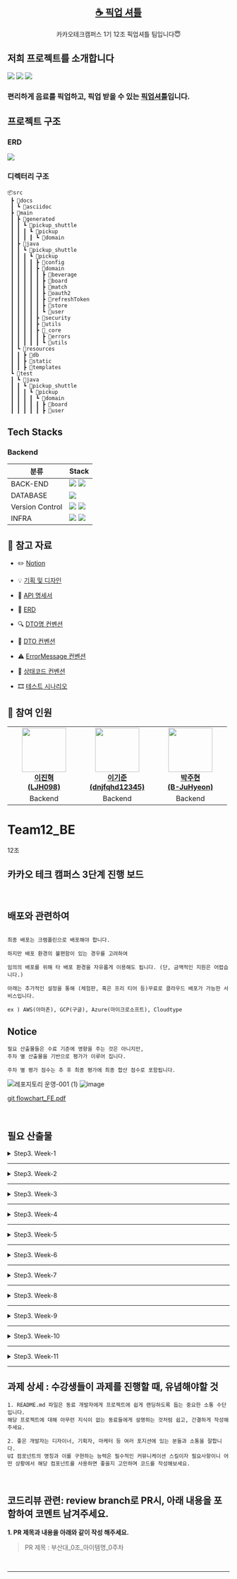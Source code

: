 <p align="center">
  <h2 align="center"><a href="https://k0d01653e1a11a.user-app.krampoline.com/">☕ 픽업 셔틀</a></h2>
  <p align="center">카카오테크캠퍼스 1기 12조 픽업셔틀 팀입니다😇 </p>
</p>

## 저희 프로젝트를 소개합니다
<img src = "https://github.com/Step3-kakao-tech-campus/Team12_BE/assets/114290599/6999fc27-4d12-436c-8564-7e6693aa7528">

<img src = "https://github.com/Step3-kakao-tech-campus/Team12_BE/assets/114290599/1ff68c37-814b-43a8-91da-bc4cb87c6d0e">

<img src="https://github.com/Step3-kakao-tech-campus/Team12_BE/assets/114290599/8f494e42-601a-484c-b548-0fda714bc7be"/>

### 편리하게 음료를 픽업하고, 픽업 받을 수 있는 [픽업셔틀](https://k0d01653e1a11a.user-app.krampoline.com/)입니다. ###

## 프로젝트 구조
### ERD
<img src="https://github.com/Step3-kakao-tech-campus/Team12_BE/assets/114290599/b0ae89f6-545f-4796-94df-b29556a928b0">

### 디렉터리 구조

```
📦src
 ┣ 📂docs
 ┃ ┗ 📂asciidoc
 ┣ 📂main
 ┃ ┣ 📂generated
 ┃ ┃ ┗ 📂pickup_shuttle
 ┃ ┃ ┃ ┗ 📂pickup
 ┃ ┃ ┃ ┃ ┗ 📂domain
 ┃ ┣ 📂java
 ┃ ┃ ┗ 📂pickup_shuttle
 ┃ ┃ ┃ ┗ 📂pickup
 ┃ ┃ ┃ ┃ ┣ 📂config
 ┃ ┃ ┃ ┃ ┣ 📂domain
 ┃ ┃ ┃ ┃ ┃ ┣ 📂beverage
 ┃ ┃ ┃ ┃ ┃ ┣ 📂board
 ┃ ┃ ┃ ┃ ┃ ┣ 📂match
 ┃ ┃ ┃ ┃ ┃ ┣ 📂oauth2
 ┃ ┃ ┃ ┃ ┃ ┣ 📂refreshToken
 ┃ ┃ ┃ ┃ ┃ ┣ 📂store
 ┃ ┃ ┃ ┃ ┃ ┗ 📂user
 ┃ ┃ ┃ ┃ ┣ 📂security
 ┃ ┃ ┃ ┃ ┣ 📂utils
 ┃ ┃ ┃ ┃ ┣ 📂_core
 ┃ ┃ ┃ ┃ ┃ ┣ 📂errors
 ┃ ┃ ┃ ┃ ┃ ┗ 📂utils
 ┃ ┗ 📂resources
 ┃ ┃ ┣ 📂db
 ┃ ┃ ┣ 📂static
 ┃ ┃ ┣ 📂templates
 ┗ 📂test
 ┃ ┗ 📂java
 ┃ ┃ ┗ 📂pickup_shuttle
 ┃ ┃ ┃ ┗ 📂pickup
 ┃ ┃ ┃ ┃ ┗ 📂domain
 ┃ ┃ ┃ ┃ ┃ ┣ 📂board
 ┃ ┃ ┃ ┃ ┃ ┣ 📂user
```
## Tech Stacks

### Backend

| 분류      | Stack                   |
|-----------|-------------------------|
| BACK-END | <img src="https://img.shields.io/badge/JAVA-007396?style=forthebage"/> <img src="https://img.shields.io/badge/Spring Boot-6DB33F?style=forthebage&logo=springboot&logoColor=white"/> |
| DATABASE | <img src="https://img.shields.io/badge/MySQL-4479A1?style=forthebadge&logo=MySQL&logoColor=white"/>                                                         
|Version Control|<img src = "https://img.shields.io/badge/git-%23F05033.svg?style=forthebage&logo=git&logoColor=white"> <img src ="https://img.shields.io/badge/github-%23121011.svg?style=forthebage&logo=github&logoColor=white">
| INFRA    | <img src="https://img.shields.io/badge/AWS S3-569A31?style=forthebadge&logo=amazons3&logoColor=white"/> <img src="https://img.shields.io/badge/Krampoline-F7DF1E?style=forthebadge&logo=kakao&logoColor=white">


## 📒 참고 자료

- ✏️ [Notion](https://www.notion.so/795e1d561316494f8a156b89ebbd386b?v=9cbace0e7f0d4c0aaac74fc0e76dd238&pvs=4)

- 💡 [기획 및 디자인](https://www.figma.com/file/UHfny7FM7ZtXo0cTsBcuKY/12%EC%A1%B0?type=design&node-id=376-1660&mode=design)

- 📜 [API 명세서](https://www.notion.so/API-0e2e4398bd8a4bc5914b42cd4b7141b8?pvs=25)

- 📁 [ERD](https://www.erdcloud.com/d/p3PSvuW4mboit2zdD)

- 🔍‍️ [DTO명 컨벤션](https://www.notion.so/DTO-50ba69bbeaae4f358111e9fc15b37f72?pvs=25)

- 📌‍️ [DTO 컨벤션](https://www.notion.so/DTO-5d7f2572d8994e8d91394e6fa985cdb2?pvs=25)

- ⚠️ [ErrorMessage 컨벤션](https://www.notion.so/61985a4e48834069b386b26513297960?pvs=25)

- 🚨 [상태코드 컨벤션](https://www.notion.so/1fd98ba5856c401ea20ccaba42dec05c?pvs=25)

- 🎞️‍️ [테스트 시나리오](https://www.notion.so/106c1c4b0e4b41f5a0f8e543b9190129?pvs=25)

## 🙋 참여 인원

<table>
    <tr align="center">
        <td style="min-width: 150px;">
            <a href="https://github.com/LJH098">
              <img src="https://github.com/LJH098.png" width="100">
              <br />
              <b>이진혁 </br>(LJH098)</b>
            </a> 
        </td>
        <td style="min-width: 150px;">
            <a href="https://github.com/dnjfqhd12345">
              <img src="https://github.com/dnjfqhd12345.png" width="100">
              <br />
              <b>이기준</br> (dnjfqhd12345)</b>
            </a>
        </td>
        <td style="min-width: 150px;">
            <a href="https://github.com/B-JuHyeon">
              <img src="https://github.com/B-JuHyeon.png" width="100">
              <br />
              <b>박주현 </br>(B-JuHyeon)</b>
            </a>
        </td>
    </tr>
    <tr align="center">
        </td>
                <td>
            Backend
        </td>
                <td>
            Backend
        </td>   <td>
            Backend
        </td>
    </tr>
</table>



# Team12_BE
12조
## 카카오 테크 캠퍼스 3단계 진행 보드

</br>

## 배포와 관련하여

```

최종 배포는 크램폴린으로 배포해야 합니다.

하지만 배포 환경의 불편함이 있는 경우를 고려하여 

임의의 배포를 위해 타 배포 환경을 자유롭게 이용해도 됩니다. (단, 금액적인 지원은 어렵습니다.)

아래는 추가적인 설정을 통해 (체험판, 혹은 프리 티어 등)무료로 클라우드 배포가 가능한 서비스입니다.

ex ) AWS(아마존), GCP(구글), Azure(마이크로소프트), Cloudtype 

```
## Notice

```
필요 산출물들은 수료 기준에 영향을 주는 것은 아니지만, 
주차 별 산출물을 기반으로 평가가 이루어 집니다.

주차 별 평가 점수는 추 후 최종 평가에 최종 합산 점수로 포함됩니다.
```

![레포지토리 운영-001 (1)](https://github.com/Step3-kakao-tech-campus/practice/assets/138656575/acb0dccd-0441-4200-999a-981865535d5f)
![image](https://github.com/Step3-kakao-tech-campus/practice/assets/138656575/b42cbc06-c5e7-4806-8477-63dfa8e807a0)

[git flowchart_FE.pdf](https://github.com/Step3-kakao-tech-campus/practice/files/12521045/git.flowchart_FE.pdf)


</br>

## 필요 산출물
<details>
<summary>Step3. Week-1</summary>
<div>
    
✅**1주차**
    
```
    - 5 Whys
    - 마켓 리서치
    - 페르소나 & 저니맵
    - 와이어 프레임
    - 칸반보드
```
    
</div>
</details>

---

<details>
<summary>Step3. Week-2</summary>
<div>
    
✅**2주차**
    
```
    - ERD 설계서
    
    - API 명세서
```
    
</div>
</details>

---

<details>
<summary>Step3. Week-3</summary>
<div>
    
✅**3주차**
    
```
    - 최종 기획안
```
    
</div>
</details>

---

<details>
<summary>Step3. Week-4</summary>
<div>
    
✅**4주차**
    
```
    - 4주차 github
    
    - 4주차 노션
```
    
</div>
</details>

---
<details>
<summary>Step3. Week-5</summary>
<div>
    
✅**5주차**
    
```
    - 5주차 github
    
    - 5주차 노션
```
    
</div>
</details>

---

<details>
<summary>Step3. Week-6</summary>
<div>
    
✅**6주차**
    
```
    - 6주차 github
    
    - 중간발표자료
    
    - 피어리뷰시트
```
    
</div>
</details>

---

<details>
<summary>Step3. Week-7</summary>
<div>
    
✅**7주차**
    
```
    - 7주차 github
    
    - 7주차 노션
```
    
</div>
</details>

---

<details>
<summary>Step3. Week-8</summary>
<div>
    
✅**8주차**
    
```
    - 중간고사
    
```
    
</div>
</details>

---

<details>
<summary>Step3. Week-9</summary>
<div>
    
✅**9주차**
    
```
    - 9주차 github
    
    - 9주차 노션
```
    
</div>
</details>

---

<details>
<summary>Step3. Week-10</summary>
<div>
    
✅**10주차**
    
```
    - 10주차 github
    
    - 테스트 시나리오 명세서
    
    - 테스트 결과 보고서
```
    
</div>
</details>

---

<details>
<summary>Step3. Week-11</summary>
<div>
    
✅**11주차**
    
```
    - 최종 기획안
    
    - 배포 인스턴스 링크
```
    
</div>
</details>

---

## **과제 상세 : 수강생들이 과제를 진행할 때, 유념해야할 것**

```
1. README.md 파일은 동료 개발자에게 프로젝트에 쉽게 랜딩하도록 돕는 중요한 소통 수단입니다.
해당 프로젝트에 대해 아무런 지식이 없는 동료들에게 설명하는 것처럼 쉽고, 간결하게 작성해주세요.

2. 좋은 개발자는 디자이너, 기획자, 마케터 등 여러 포지션에 있는 분들과 소통을 잘합니다.
UI 컴포넌트의 명칭과 이를 구현하는 능력은 필수적인 커뮤니케이션 스킬이자 필요사항이니 어떤 상황에서 해당 컴포넌트를 사용하면 좋을지 고민하며 코드를 작성해보세요.

```

</br>

## **코드리뷰 관련: review branch로 PR시, 아래 내용을 포함하여 코멘트 남겨주세요.**

**1. PR 제목과 내용을 아래와 같이 작성 해주세요.**

> PR 제목 : 부산대_0조_아이템명_0주차
> 

</br>

</div>

---
